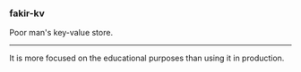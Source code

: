### fakir-kv

Poor man's key-value store.

------



It is more focused on the educational purposes than using it in production.